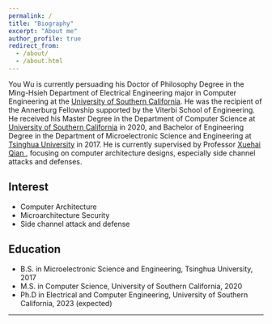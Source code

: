 ```yaml
---
permalink: /
title: "Biography"
excerpt: "About me"
author_profile: true
redirect_from: 
  - /about/
  - /about.html
---
```


<p>
You Wu is currently persuading his Doctor of Philosophy Degree in the Ming-Hsieh Department of Electrical Engineering major in Computer Engineering at the <a href="http://www.usc.edu">University of Southern California</a>. He was the recipient of the Annerburg Fellowship supported by the Viterbi School of Engineering. He received his Master Degree in the Department of Computer Science at <a href="http://www.usc.edu">University of Southern California</a> in 2020, and Bachelor of Engineering Degree in the Department of Microelectronic Science and Engineering at <a href="http://www.tsinghua.edu.cn/publish/newthuen/">Tsinghua University</a> in 2017. He is currently supervised by Professor <a href="http://alchem.usc.edu/portal/xuehaiq.html/">Xuehai Qian </a>, focusing on computer architecture designs, especially side channel attacks and defenses.
</p>

## Interest
  * Computer Architecture 
  * Microarchitecture Security
  * Side channel attack and defense

## Education
  * B.S. in Microelectronic Science and Engineering, Tsinghua University, 2017
  * M.S. in Computer Science, University of Southern California, 2020
  * Ph.D in Electrical and Computer Engineering, University of Southern California, 2023 (expected)

------


